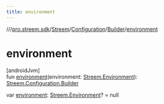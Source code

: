 ```yaml
---
title: environment
---
```

//[<root>](../../../../../index.html)/[pro.streem.sdk](../../../index.html)/[Streem](../../index.html)/[Configuration](../index.html)/[Builder](index.html)/[environment](environment.html)



# environment



[androidJvm]\
fun [environment](environment.html)(environment: [Streem.Environment](../../-environment/index.html)): [Streem.Configuration.Builder](index.html)

var [environment](environment.html): [Streem.Environment](../../-environment/index.html)? = null




